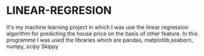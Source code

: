 # LINEAR-REGRESION
It's my machine learning project in which I was use the linear regression algorithm for predicting the house price on the basis of other feature. In this programme I was used the libraries which are pandas, matplotlib,seaborn, numpy, scipy Skippy
